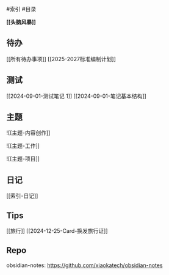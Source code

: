 #索引 #目录

**[[头脑风暴]]**
## 待办
[[所有待办事项]]
[[2025-2027标准编制计划]]
## 测试
[[2024-09-01-测试笔记 1]]
[[2024-09-01-笔记基本结构]]

## 主题

![[主题-内容创作]]

![[主题-工作]]


![[主题-项目]]

## 日记
[[索引-日记]]

## Tips
[[旅行]]
[[2024-12-25-Card-换发旅行证]]

## Repo

obsidian-notes: https://github.com/xiaokatech/obsidian-notes
